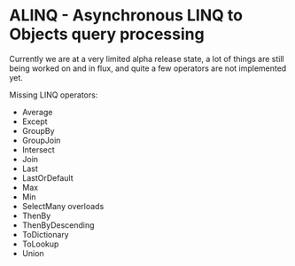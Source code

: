 # ALINQ - Asynchronous LINQ to Objects query processing

Currently we are at a very limited alpha release state, a lot of things are still
being worked on and in flux, and quite a few operators are not implemented yet.

Missing LINQ operators:

 - Average
 - Except
 - GroupBy
 - GroupJoin
 - Intersect
 - Join
 - Last
 - LastOrDefault
 - Max
 - Min
 - SelectMany overloads
 - ThenBy
 - ThenByDescending
 - ToDictionary
 - ToLookup
 - Union